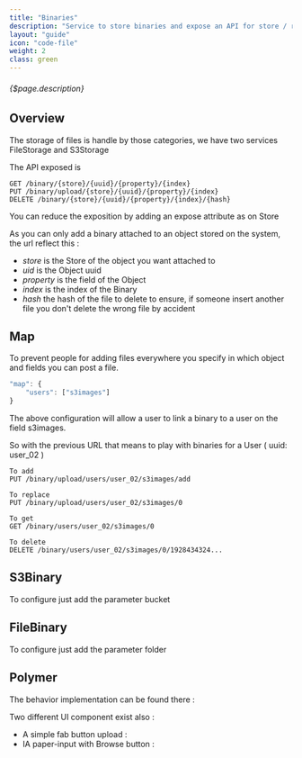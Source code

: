```yaml
---
title: "Binaries"
description: "Service to store binaries and expose an API for store / retrieve"
layout: "guide"
icon: "code-file"
weight: 2
class: green
---
```


###### {$page.description}

<article id="1">

## Overview

The storage of files is handle by those categories, we have two services FileStorage and S3Storage

The API exposed is 

```
GET /binary/{store}/{uuid}/{property}/{index}
PUT /binary/upload/{store}/{uuid}/{property}/{index}
DELETE /binary/{store}/{uuid}/{property}/{index}/{hash}
```

You can reduce the exposition by adding an expose attribute as on Store

As you can only add a binary attached to an object stored on the system, the url reflect this :

 * *store* is the Store of the object you want attached to
 * *uid* is the Object uuid 
 * *property* is the field of the Object
 * *index* is the index of the Binary
 * *hash* the hash of the file to delete to ensure, if someone insert another file you don't delete the wrong file by accident

</article>

<article id="2">

## Map

To prevent people for adding files everywhere you specify in which object and fields you can post a file.

```javascript
"map": {
	"users": ["s3images"]
}
```

The above configuration will allow a user to link a binary to a user on the field s3images.

So with the previous URL that means to play with binaries for a User ( uuid: user_02 )

```
To add
PUT /binary/upload/users/user_02/s3images/add

To replace
PUT /binary/upload/users/user_02/s3images/0

To get
GET /binary/users/user_02/s3images/0

To delete
DELETE /binary/users/user_02/s3images/0/1928434324...
```

</article>

<article id="3">

## S3Binary

To configure just add the parameter bucket

</article>

<article id="4">

## FileBinary

To configure just add the parameter folder

</article>

<article id="5">

## Polymer

The behavior implementation can be found there : 

Two different UI component exist also :

  * A simple fab button upload : 
  * IA paper-input with Browse button : 

</article>
